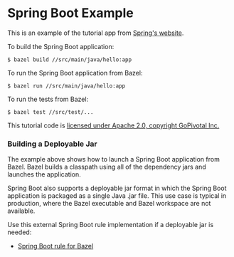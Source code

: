 # Spring Boot Example

This is an example of the tutorial app from [Spring's
website](https://spring.io/guides/gs/spring-boot/).

To build the Spring Boot application:

```
$ bazel build //src/main/java/hello:app
```

To run the Spring Boot application from Bazel:

```
$ bazel run //src/main/java/hello:app
```

To run the tests from Bazel:

```
$ bazel test //src/test/...
```

This tutorial code is [licensed under Apache 2.0, copyright GoPivotal
Inc.](https://github.com/spring-guides/gs-spring-boot/blob/d0f3a942f1b31ee73d2896c1e201f11cd8efd6ba/LICENSE.code.txt)

### Building a Deployable Jar

The example above shows how to launch a Spring Boot application from Bazel.
Bazel builds a classpath using all of the dependency jars and launches the application.

Spring Boot also supports a deployable jar format in which the Spring Boot application is packaged as a single Java .jar file.
This use case is typical in production, where the Bazel executable and Bazel workspace are not available.

Use this external Spring Boot rule implementation if a deployable jar is needed:
- [Spring Boot rule for Bazel](https://github.com/salesforce/bazel-springboot-rule)
